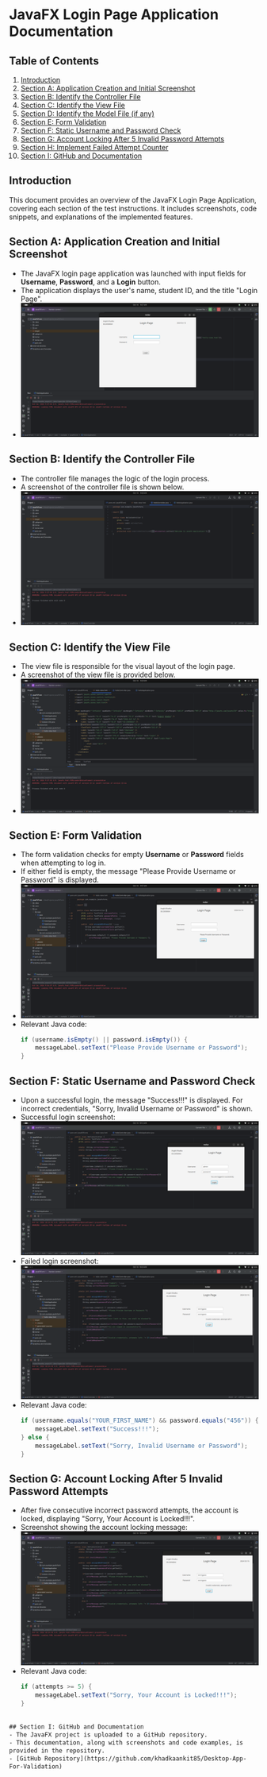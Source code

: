 # JavaFX Login Page Application Documentation

## Table of Contents

1. [Introduction](#introduction)
2. [Section A: Application Creation and Initial Screenshot](#section-a-application-creation-and-initial-screenshot)
3. [Section B: Identify the Controller File](#section-b-identify-the-controller-file)
4. [Section C: Identify the View File](#section-c-identify-the-view-file)
5. [Section D: Identify the Model File (if any)](#section-d-identify-the-model-file-if-any)
6. [Section E: Form Validation](#section-e-form-validation)
7. [Section F: Static Username and Password Check](#section-f-static-username-and-password-check)
8. [Section G: Account Locking After 5 Invalid Password Attempts](#section-g-account-locking-after-5-invalid-password-attempts)
9. [Section H: Implement Failed Attempt Counter](#section-h-implement-failed-attempt-counter)
10. [Section I: GitHub and Documentation](#section-i-github-and-documentation)

## Introduction

This document provides an overview of the JavaFX Login Page Application, covering each section of the test instructions. It includes screenshots, code snippets, and explanations of the implemented features.

## Section A: Application Creation and Initial Screenshot

- The JavaFX login page application was launched with input fields for **Username**, **Password**, and a **Login** button.
- The application displays the user's name, student ID, and the title "Login Page".
- ![Application Screenshot](https://github.com/khadkaankit85/Assets/blob/master/JavafxFormValidation/7.png)

## Section B: Identify the Controller File

- The controller file manages the logic of the login process.
- A screenshot of the controller file is shown below.
- ![Controller File Screenshot](https://github.com/khadkaankit85/Assets/blob/master/JavafxFormValidation/4.png)

## Section C: Identify the View File

- The view file is responsible for the visual layout of the login page.
- A screenshot of the view file is provided below.
- ![View File Screenshot](https://github.com/khadkaankit85/Assets/blob/master/JavafxFormValidation/3.png)

## Section E: Form Validation

- The form validation checks for empty **Username** or **Password** fields when attempting to log in.
- If either field is empty, the message "Please Provide Username or Password" is displayed.
- ![Validation Message Screenshot](https://github.com/khadkaankit85/Assets/blob/master/JavafxFormValidation/6.png)
- Relevant Java code:
  ```java
  if (username.isEmpty() || password.isEmpty()) {
      messageLabel.setText("Please Provide Username or Password");
  }
  ```

## Section F: Static Username and Password Check

- Upon a successful login, the message "Success!!!" is displayed. For incorrect credentials, "Sorry, Invalid Username or Password" is shown.
- Successful login screenshot:
  ![Successful Login](https://github.com/khadkaankit85/Assets/blob/master/JavafxFormValidation/10.png)
- Failed login screenshot:
  ![Failed Login](https://github.com/khadkaankit85/Assets/blob/master/JavafxFormValidation/8.png)
- Relevant Java code:
  ```java
  if (username.equals("YOUR_FIRST_NAME") && password.equals("456")) {
      messageLabel.setText("Success!!!");
  } else {
      messageLabel.setText("Sorry, Invalid Username or Password");
  }
  ```

## Section G: Account Locking After 5 Invalid Password Attempts

- After five consecutive incorrect password attempts, the account is locked, displaying "Sorry, Your Account is Locked!!!".
- Screenshot showing the account locking message:
  ![Account Locked](https://github.com/khadkaankit85/Assets/blob/master/JavafxFormValidation/8.png)
- Relevant Java code:
  ```java
  if (attempts >= 5) {
      messageLabel.setText("Sorry, Your Account is Locked!!!");
  }
  ```

```

## Section I: GitHub and Documentation
- The JavaFX project is uploaded to a GitHub repository.
- This documentation, along with screenshots and code examples, is provided in the repository.
- [GitHub Repository](https://github.com/khadkaankit85/Desktop-App-For-Validation)
```
